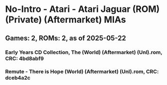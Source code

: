# No-Intro - Atari - Atari Jaguar (ROM) (Private) (Aftermarket) MIAs
## Games: 2, ROMs: 2, as of 2025-05-22

### Early Years CD Collection, The (World) (Aftermarket) (Unl).rom, CRC: 4bd8abf9
### Remute - There is Hope (World) (Aftermarket) (Unl).rom, CRC: dceb4a2c
